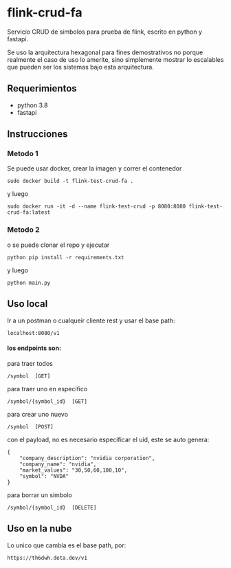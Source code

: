 # flink-crud-fa

Servicio CRUD de simbolos para prueba de flink, escrito en python y fastapi.

Se uso la arquitectura hexagonal para fines demostrativos no porque realmente el caso de uso lo amerite, sino
simplemente mostrar lo escalables que pueden ser los sistemas bajo esta arquitectura.

## Requerimientos

* python 3.8
* fastapi

## Instrucciones

### Metodo 1
Se puede usar docker, crear la imagen y correr el contenedor 
```
sudo docker build -t flink-test-crud-fa .
```
y luego
```
sudo docker run -it -d --name flink-test-crud -p 8080:8080 flink-test-crud-fa:latest
```
### Metodo 2
o se puede clonar el repo y ejecutar
```
python pip install -r requirements.txt
```
y luego

```
python main.py
```

## Uso local

Ir a un postman o cualqueir cliente rest y usar el base path: 
```
localhost:8080/v1
```
#### los endpoints son:

para traer todos
```
/symbol  [GET]
```

para traer uno en especifico
```
/symbol/{symbol_id}  [GET]
```

para crear uno nuevo
```
/symbol  [POST]
```
con el payload, no es necesario especificar el uid, este se auto genera:
```
{
    "company_description": "nvidia corporation",
    "company_name": "nvidia",
    "market_values": "30,50,60,100,10",
    "symbol": "NVDA"
}
```

para borrar un simbolo
```
/symbol/{symbol_id}  [DELETE]
```

## Uso en la nube

Lo unico que cambia es el base path, por:
```
https://th6dwh.deta.dev/v1
```